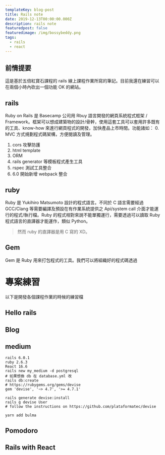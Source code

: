 ```yaml
---
templateKey: blog-post
title: Rails note
date: 2019-12-13T00:00:00.000Z
description: rails note
featuredpost: false
featuredimage: /img/bossybeddy.png
tags:
  - rails
  - react
---
```

## 前情提要
這是基於五倍紅寶石課程的 rails 線上課程作業所寫的筆記。目前我還在練習可以在兩個小時內砍出一個功能 OK 的網站。
## rails
Ruby on Rails 是 Basecamp 公司用 Rbuy 語言開發的網頁系統程式框架 / Framework。框架可以想成建築物的設計/骨幹，使用這套工具可以套用許多既有的工具、know-how 來進行網頁程式的開發，加快產品上市時間。功能諸如：
0. MVC 方式規劃程式碼架構，方便閱讀及管理。
1. cors 攻擊防護
2. html template
3. ORM
4. rails generator 等模板程式產生工具
5. rspec 測試工具整合
6. 6.0 開始新增 webpack 整合
## ruby
Ruby 是 Yukihiro Matsumoto 設計的程式語言。不同於 C 語言需要經過 GCC/Clang 等需要編譯及預設在有作業系統提供之 Api/system call 介面才能運行的程式/執行檔。Ruby 的程式相對來說不能單獨運行，需要透過可以讀取 Ruby 程式語言的直譯器才能運作，類似 Python。
> 然而 ruby 的直譯器是用 C 寫的 XD。
## Gem
Gem 是 Ruby 用來打包程式的工具。我們可以將組織好的程式碼透過

# 專案練習
以下是開發各個課程作業的時候的練習檔
## Hello rails
## Blog
## medium
```
rails 6.0.1
ruby 2.6.3
React 16.6
rails new my_medium -d postgresql
# 如果想換 db 在 database.yml 改
rails db:create
# https://rubygems.org/gems/devise
gem 'devise', '~> 4.7', '>= 4.7.1'

rails generate devise:install
rails g devise User
# follow the instructions on https://github.com/plataformatec/devise

yarn add bulma
```
## Pomodoro

## Rails with React